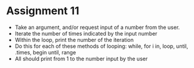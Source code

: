 # Assignment 11
* Take an argument, and/or request input of a number from the user.
* Iterate the number of times indicated by the input number
* Within the loop, print the number of the iteration
* Do this for each of these methods of looping: while, for i in, loop, until, .times, begin until, range
* All should print from 1 to the number input by the user
